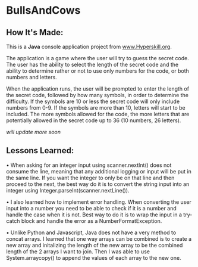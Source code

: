 # BullsAndCows

## How It's Made:

This is a **Java** console application project from www.Hyperskill.org.

The application is a game where the user will try to guess the secret code. The user has the ability to select the length of the secret code and the ability to determine rather or not to use only numbers for the code, or both numbers and letters. 

When the application runs, the user will be prompted to enter the length of the secret code, followed by how many symbols, in order to determine the difficulty. If the symbols are 10 or less the secret code will only include numbers from 0-9. If the symbols are more than 10, letters will start to be included. The more symbols allowed for the code, the more letters that are potentially allowed in the secret code up to 36 (10 numbers, 26 letters).

*will update more soon*

## Lessons Learned:
• When asking for an integer input using scanner.nextInt() does not consume the line, meaning that any additional logging or input will be put in the same line. If you want the integer to only be on that line and then proceed to the next, the best way do it is to convert the string input into an integer using Integer.parseInt(scanner.nextLine()).

• I also learned how to implement error handling. When converting the user input into a number you need to be able to check if it is a number and handle the case when it is not. Best way to do it is to wrap the input in a try-catch block and handle the error as a NumberFormatException. 

• Unlike Python and Javascript, Java does not have a very method to concat arrays. I learned that one way arrays can be combined is to create a new array and initalizing the length of the new array to be the combined length of the 2 arrays I want to join. Then I was able to use System.arraycopy() to append the values of each array to the new one.

